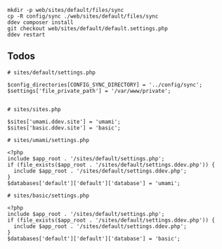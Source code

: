     mkdir -p web/sites/default/files/sync
    cp -R config/sync ./web/sites/default/files/sync
    ddev composer install
    git checkout web/sites/default/default.settings.php
    ddev restart

## Todos


    # sites/default/settings.php

    $config_directories[CONFIG_SYNC_DIRECTORY] = '../config/sync';
    $settings['file_private_path'] = '/var/www/private';


    # sites/sites.php

    $sites['umami.ddev.site'] = 'umami';
    $sites['basic.ddev.site'] = 'basic';

    # sites/umami/settings.php

    <?php
    include $app_root . '/sites/default/settings.php';
    if (file_exists($app_root . '/sites/default/settings.ddev.php')) {
      include $app_root . '/sites/default/settings.ddev.php';
    }
    $databases['default']['default']['database'] = 'umami';

    # sites/basic/settings.php

    <?php
    include $app_root . '/sites/default/settings.php';
    if (file_exists($app_root . '/sites/default/settings.ddev.php')) {
      include $app_root . '/sites/default/settings.ddev.php';
    }
    $databases['default']['default']['database'] = 'basic';


